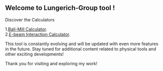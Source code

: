 ## Welcome to Lungerich-Group tool !
Discover the Calculators
<br>

1.<a target="blank" href="https://lungerich-group.github.io/Ball-mill-calculator//">Ball-Mill Calculator</a>.
<br>
2.<a target="blank" href="https://jongseong94.github.io/E-beam-interaction-calculator/">E-beam Interaction Calculator</a>.
<br>

This tool is constantly evolving and will be updated with even more features in the future.
Stay tuned for additional content related to physical tools and other exciting developments!

Thank you for visiting and exploring my work!
